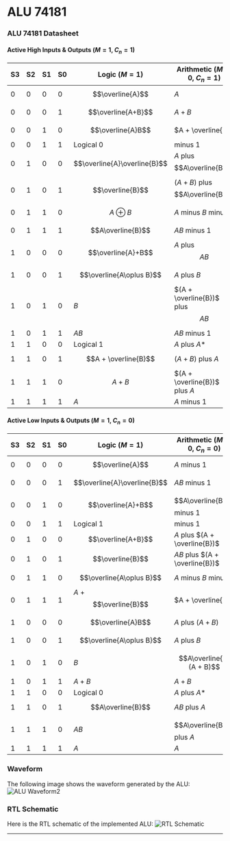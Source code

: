 # ALU 74181

### ALU 74181 Datasheet

#### Active High Inputs & Outputs ($M = 1$, $C_n = 1$)

| S3 | S2 | S1 | S0 | Logic ($M = 1$)       | Arithmetic ($M = 0$, $C_n = 1$)  |
|----|----|----|----|---------------------|------------------------------|
| 0  | 0  | 0  | 0  | $$\overline{A}$$    | $A$                            |
| 0  | 0  | 0  | 1  | $$\overline{A+B}$$  | $A + B$                        |
| 0  | 0  | 1  | 0  | $$\overline{A}B$$   | $A + \overline{B}$         |
| 0  | 0  | 1  | 1  | Logical $0$           | minus $1$                      |
| 0  | 1  | 0  | 0  | $$\overline{A}\overline{B}$$ | $A$ plus $$A\overline{B}$$ |
| 0  | 1  | 0  | 1  | $$\overline{B}$$    | $(A + B)$ plus $$A\overline{B}$$ |
| 0  | 1  | 1  | 0  | $$A\oplus B$$       | $A$ minus $B$ minus $1$            |
| 0  | 1  | 1  | 1  | $$A\overline{B}$$             | $AB$ minus $1$                   |
| 1  | 0  | 0  | 0  | $$\overline{A}+B$$  | $A$ plus $$AB$$     |
| 1  | 0  | 0  | 1  | $$\overline{A\oplus B}$$ | $A$ plus $B$                |
| 1  | 0  | 1  | 0  | $B$                   | $(A + \overline{B})$ plus $$AB$$ |
| 1  | 0  | 1  | 1  | $AB$                  | $AB$ minus $1$                   |
| 1  | 1  | 0  | 0  | Logical $1$           | $A$ plus $A*$                    |
| 1  | 1  | 0  | 1  | $$A + \overline{B}$$ | $(A + B)$ plus $A$              |
| 1  | 1  | 1  | 0  | $$A + B$$               | $(A + \overline{B})$ plus $A$ |
| 1  | 1  | 1  | 1  | $A$                   | $A$ minus $1$                    |

#### Active Low Inputs & Outputs ($M = 1$, $C_n = 0$)

| S3 | S2 | S1 | S0 | Logic ($M = 1$)       | Arithmetic ($M = 0$, $C_n = 0$)  |
|----|----|----|----|---------------------|------------------------------|
| 0  | 0  | 0  | 0  | $$\overline{A}$$    | $A$ minus $1$                    |
| 0  | 0  | 0  | 1  | $$\overline{A}\overline{B}$$ | $AB$ minus $1$          |
| 0  | 0  | 1  | 0  | $$\overline{A}+B$$  | $$A\overline{B}$$ minus $1$    |
| 0  | 0  | 1  | 1  | Logical $1$           | minus $1$                      |
| 0  | 1  | 0  | 0  | $$\overline{A+B}$$  | $A$ plus $(A + \overline{B})$ |
| 0  | 1  | 0  | 1  | $$\overline{B}$$    | $AB$ plus $(A + \overline{B})$ |
| 0  | 1  | 1  | 0  | $$\overline{A\oplus B}$$ | $A$ minus $B$ minus $1$       |
| 0  | 1  | 1  | 1  | $A$ + $$\overline{B}$$ | $A + \overline{B}$        |
| 1  | 0  | 0  | 0  | $$\overline{A}B$$   | $A$ plus $(A + B)$               |
| 1  | 0  | 0  | 1  | $$\overline{A\oplus B}$$ | $A$ plus $B$                |
| 1  | 0  | 1  | 0  | $B$                   | $$A\overline{B} (A + B)$$             |
| 1  | 0  | 1  | 1  | $A + B$               | $A + B$                        |
| 1  | 1  | 0  | 0  | Logical $0$           | $A$ plus $A*$                    |
| 1  | 1  | 0  | 1  | $$A\overline{B}$$             | $AB$ plus $A$                    |
| 1  | 1  | 1  | 0  | $AB$                  | $$A\overline{B}$$ plus $A$               |
| 1  | 1  | 1  | 1  | $A$                   | $A$                            |

### Waveform
The following image shows the waveform generated by the ALU:
![ALU Waveform2](https://velog.velcdn.com/images/foodinsect/post/2e8da5bf-d2da-4cf5-8c9a-eb3dbec12e86/image.png)

### RTL Schematic
Here is the RTL schematic of the implemented ALU:
![RTL Schematic](https://velog.velcdn.com/images/foodinsect/post/92ffbdc2-c18e-4e63-8ac1-18e6eb2697b2/image.png)

---
